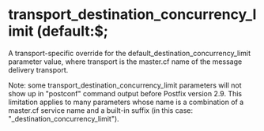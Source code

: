# transport_destination_concurrency_limit (default:$; 

 A transport-specific override for the
default_destination_concurrency_limit parameter value, where
transport is the master.cf name of the message delivery
transport. 

 Note: some transport_destination_concurrency_limit
parameters will not show up in "postconf" command output before
Postfix version 2.9.  This limitation applies to many parameters
whose name is a combination of a master.cf service name and a
built-in suffix (in this case: "_destination_concurrency_limit").



